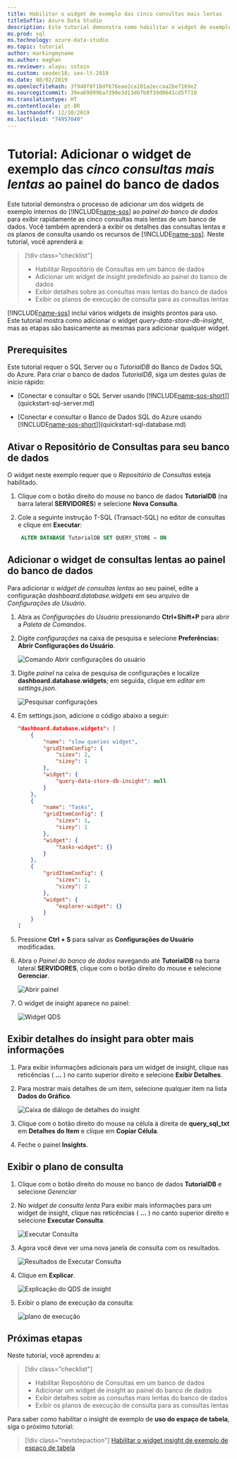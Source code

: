 ```yaml
---
title: Habilitar o widget de exemplo das cinco consultas mais lentas
titleSuffix: Azure Data Studio
description: Este tutorial demonstra como habilitar o widget de exemplo das cinco consultas mais lentas no painel do banco de dados.
ms.prod: sql
ms.technology: azure-data-studio
ms.topic: tutorial
author: markingmyname
ms.author: maghan
ms.reviewer: alayu; sstein
ms.custom: seodec18; seo-lt-2019
ms.date: 08/02/2019
ms.openlocfilehash: 3f940f0f18df676eae2ca101a2eccaa2be7169e2
ms.sourcegitcommit: 39ea690996a7390e3d13d6fb8f39d8641cd5f710
ms.translationtype: HT
ms.contentlocale: pt-BR
ms.lasthandoff: 12/10/2019
ms.locfileid: "74957040"
---
```

# <a name="tutorial-add-the-five-slowest-queries-sample-widget-to-the-database-dashboard"></a>Tutorial: Adicionar o widget de exemplo das *cinco consultas mais lentas* ao painel do banco de dados

Este tutorial demonstra o processo de adicionar um dos widgets de exemplo internos do [!INCLUDE[name-sos](../includes/name-sos-short.md)] ao *painel do banco de dados* para exibir rapidamente as cinco consultas mais lentas de um banco de dados. Você também aprenderá a exibir os detalhes das consultas lentas e os planos de consulta usando os recursos de [!INCLUDE[name-sos](../includes/name-sos-short.md)]. Neste tutorial, você aprenderá a:

> [!div class="checklist"]
> * Habilitar Repositório de Consultas em um banco de dados
> * Adicionar um widget de insight predefinido ao painel do banco de dados
> * Exibir detalhes sobre as consultas mais lentas do banco de dados
> * Exibir os planos de execução de consulta para as consultas lentas

[!INCLUDE[name-sos](../includes/name-sos-short.md)] inclui vários widgets de insights prontos para uso. Este tutorial mostra como adicionar o widget *query-data-store-db-insight*, mas as etapas são basicamente as mesmas para adicionar qualquer widget.

## <a name="prerequisites"></a>Prerequisites

Este tutorial requer o SQL Server ou o *TutorialDB* do Banco de Dados SQL do Azure. Para criar o banco de dados *TutorialDB*, siga um destes guias de início rápido:

* [Conectar e consultar o SQL Server usando [!INCLUDE[name-sos-short](../includes/name-sos-short.md)]](quickstart-sql-server.md)

* [Conectar e consultar o Banco de Dados SQL do Azure usando [!INCLUDE[name-sos-short](../includes/name-sos-short.md)]](quickstart-sql-database.md)

## <a name="turn-on-query-store-for-your-database"></a>Ativar o Repositório de Consultas para seu banco de dados

O widget neste exemplo requer que o *Repositório de Consultas* esteja habilitado.

1. Clique com o botão direito do mouse no banco de dados **TutorialDB** (na barra lateral **SERVIDORES**) e selecione **Nova Consulta**.

2. Cole a seguinte instrução T-SQL (Transact-SQL) no editor de consultas e clique em **Executar**:

   ```sql
    ALTER DATABASE TutorialDB SET QUERY_STORE = ON
   ```

## <a name="add-the-slow-queries-widget-to-your-database-dashboard"></a>Adicionar o widget de consultas lentas ao painel do banco de dados

Para adicionar o *widget de consultas lentas* ao seu painel, edite a configuração *dashboard.database.widgets* em seu arquivo de *Configurações do Usuário*.

1. Abra as *Configurações do Usuário* pressionando **Ctrl+Shift+P** para abrir a *Paleta de Comandos*.

2. Digite *configurações* na caixa de pesquisa e selecione **Preferências: Abrir Configurações do Usuário**.

   ![Comando Abrir configurações do usuário](./media/tutorial-qds-sql-server/open-user-settings.png)

3. Digite *painel* na caixa de pesquisa de configurações e localize **dashboard.database.widgets**; em seguida, clique em *editar em settings.json*.

   ![Pesquisar configurações](./media/tutorial-qds-sql-server/search-settings.png)

4. Em settings.json, adicione o código abaixo a seguir:

   ```json
   "dashboard.database.widgets": [
       {
           "name": "slow queries widget",
           "gridItemConfig": {
               "sizex": 2,
               "sizey": 1
           },
           "widget": {
               "query-data-store-db-insight": null
           }
       },
       {
           "name": "Tasks",
           "gridItemConfig": {
               "sizex": 1,
               "sizey": 1
           },
           "widget": {
               "tasks-widget": {}
           }
       },
       {
           "gridItemConfig": {
               "sizex": 1,
               "sizey": 2
           },
           "widget": {
               "explorer-widget": {}
           }
       }
   ]
   ```

5. Pressione **Ctrl + S** para salvar as **Configurações do Usuário** modificadas.

6. Abra o *Painel do banco de dados* navegando até **TutorialDB** na barra lateral **SERVIDORES**, clique com o botão direito do mouse e selecione **Gerenciar**.

   ![Abrir painel](./media/tutorial-qds-sql-server/insight-open-dashboard.png)

7. O widget de insight aparece no painel:

   ![Widget QDS](./media/tutorial-qds-sql-server/insight-qds-result.png)

## <a name="view-insight-details-for-more-information"></a>Exibir detalhes do insight para obter mais informações

1. Para exibir informações adicionais para um widget de insight, clique nas reticências ( **...** ) no canto superior direito e selecione **Exibir Detalhes**.

2. Para mostrar mais detalhes de um item, selecione qualquer item na lista **Dados do Gráfico**.

   ![Caixa de diálogo de detalhes do insight](./media/tutorial-qds-sql-server/insight-details-dialog.png)

3. Clique com o botão direito do mouse na célula à direita de **query_sql_txt** em **Detalhes do Item** e clique em **Copiar Célula**.

4. Feche o painel **Insights**.

## <a name="view-the-query-plan"></a>Exibir o plano de consulta

1. Clique com o botão direito do mouse no banco de dados **TutorialDB** e selecione *Gerenciar*

2. No *widget de consulta lenta* Para exibir mais informações para um widget de insight, clique nas reticências ( **...** ) no canto superior direito e selecione **Executar Consulta**.

    ![Executar Consulta](media/tutorial-qds-sql-server/run-query.png)

3. Agora você deve ver uma nova janela de consulta com os resultados.

    ![Resultados de Executar Consulta](media/tutorial-qds-sql-server/run-query-results.png)

4. Clique em **Explicar**.

   ![Explicação do QDS de insight](./media/tutorial-qds-sql-server/insight-qds-explain.png)

5. Exibir o plano de execução da consulta:

   ![plano de execução](./media/tutorial-qds-sql-server/showplan.png)

## <a name="next-steps"></a>Próximas etapas

Neste tutorial, você aprendeu a:
> [!div class="checklist"]
> * Habilitar Repositório de Consultas em um banco de dados
> * Adicionar um widget de insight ao painel do banco de dados
> * Exibir detalhes sobre as consultas mais lentas do banco de dados
> * Exibir os planos de execução de consulta para as consultas lentas

Para saber como habilitar o insight de exemplo de **uso do espaço de tabela**, siga o próximo tutorial:

> [!div class="nextstepaction"]
> [Habilitar o widget insight de exemplo de espaço de tabela](tutorial-table-space-sql-server.md)